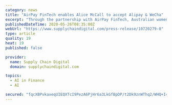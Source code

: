 ```yaml
---
category: news
title: "AirPay FinTech enables Alice McCall to accept Alipay & WeCha"
excerpt: "Through the partnership with AirPay FinTech, Australian womenswear designer brand Alice McCall enabled Alipay & WeChat Pay on its Shopify ecommerce website. The Chinese payment sales surge exponentially during shutdown."
publishedDateTime: 2020-05-26T08:35:00Z
webUrl: "https://www.supplychaindigital.com/press-release/10720279-0"
type: article
quality: 19
heat: 19
published: false

provider:
  name: Supply Chain Digital
  domain: supplychaindigital.com

topics:
  - AI in Finance
  - AI

secured: "fqcXBPvkaxeqUIEQXTcI9PezA6PjHr6a3LkGfBpDP/t2Dk9znWThq2/WHQ+I4o/KfTdMNgY4kXBkkoVcHPZ3S7qwT7F/Re/7mVB3jn6SVo1DvtpvnV8RUf5v8opfheE9xNJHJXKHZEJP5ksG2RlVAI8XMWTRGvh5RVNlRkWabnnqZV738jApYCH5Bp1Xr7O+OjnAz6QZUQJEkclPdX9HeCn/PVoZJwuTxLTKw5iO13L9o0aYusBRRzVEQ6wU5fX58o9lqVN/Ity5xnSaidKoXCWPWQtwfq4oF3VE0rECzGyP18P8NfSBuf/hajV8PPUd;dEc0bYvkVaQRWOeTuDMPGg=="
---
```


